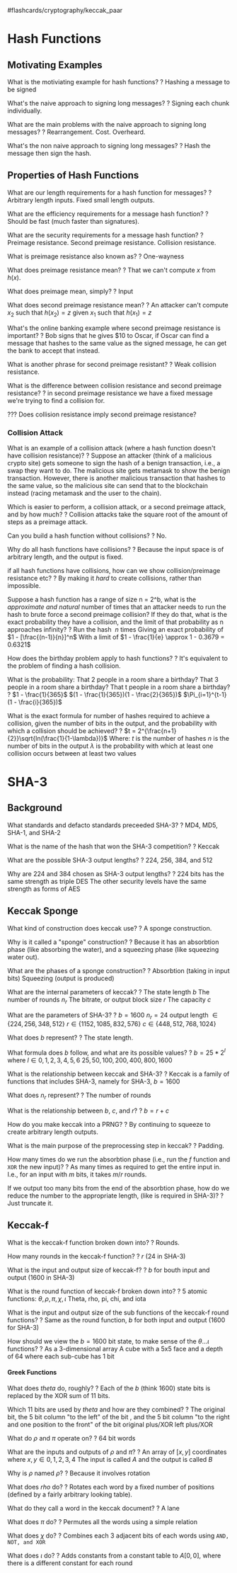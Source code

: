 #flashcards/cryptography/keccak_paar

# Hash Functions

## Motivating Examples

What is the motiviating example for hash functions?
?
Hashing a message to be signed
<!--SR:2022-10-27,5,250-->

What's the naive approach to signing long messages?
?
Signing each chunk individually.
<!--SR:2022-10-27,5,250-->

What are the main problems with the naive approach to signing long messages?
?
Rearrangement.
Cost.
Overheard.
<!--SR:2022-10-31,8,250-->

What's the non naive approach to signing long messages?
?
Hash the message then sign the hash.
<!--SR:2022-11-04,11,250-->

## Properties of Hash Functions

What are our length requirements for a hash function for messages?
?
Arbitrary length inputs.
Fixed small length outputs.
<!--SR:2022-10-26,4,250-->

What are the efficiency requirements for a message hash function?
?
Should be fast (much faster than signatures).
<!--SR:2022-11-03,10,250-->

What are the security requirements for a message hash function?
?
Preimage resistance.
Second preimage resistance.
Collision resistance.
<!--SR:2022-10-29,6,230-->

What is preimage resistance also known as?
?
One-wayness
<!--SR:2022-10-29,6,230-->

What does preimage resistance mean?
?
That we can't compute $x$ from $h(x)$.
<!--SR:2022-11-03,10,250-->

What does preimage mean, simply?
?
Input
<!--SR:2022-11-01,9,250-->

What does second preimage resistance mean?
?
An attacker can't compute $x_2$ such that $h(x_2) = z$ given $x_1$ such that $h(x_1) = z$
<!--SR:2022-11-05,12,250-->

What's the online banking example where second preimage resistance is important?
?
Bob signs that he gives $10 to Oscar, if Oscar can find a message that hashes to the same value as the signed message, he can get the bank to accept that instead.
<!--SR:2022-11-10,16,270-->

What is another phrase for second preimage resistant?
?
Weak collision resistance.
<!--SR:2022-11-03,10,250-->

What is the difference between collision resistance and second preimage resistance?
?
in second preimage resistance we have a fixed message we're trying to find a collision for.
<!--SR:2022-10-26,4,250-->

??? Does collision resistance imply second preimage resistance?

### Collision Attack

What is an example of a collision attack (where a hash function doesn't have collision resistance)?
?
Suppose an attacker (think of a malicious crypto site) gets someone to sign the hash of a benign transaction, i.e., a swap they want to do. The malicious site gets metamask to show the benign transaction. However, there is another malicious transaction that hashes to the same value, so the malicious site can send that to the blockchain instead (racing metamask and the user to the chain).
<!--SR:2022-11-04,11,250-->

Which is easier to perform, a collision attack, or a second preimage attack, and by how much?
?
Collision attacks take the square root of the amount of steps as a preimage attack.
<!--SR:2022-11-01,9,250-->

Can you build a hash function without collisions?
?
No.
<!--SR:2022-10-29,6,250-->

Why do all hash functions have collisions?
?
Because the input space is of arbitrary length, and the output is fixed.
<!--SR:2022-11-05,12,250-->

if all hash functions have collisions, how can we show collision/preimage resistance etc?
?
By making it *hard* to create collisions, rather than impossible.
<!--SR:2022-11-05,12,250-->

Suppose a hash function has a range of size n = 2^b, what is the *approximate and natural* number of times that an attacker needs to run the hash to brute force a second preimage collision? If they do that, what is the exact probability they have  a collision, and the limit of that probability as n approaches infinity?
?
Run the hash $~n$ times
Giving an exact probability of $1 - [\frac{(n-1)}{n}]^n$ 
With a limit of $1 - \frac{1}{e} \approx 1 - 0.3679 = 0.6321$
<!--SR:2022-11-01,8,230-->

How does the birthday problem apply to hash functions?
?
It's equivalent to the problem of finding a hash collision.
<!--SR:2022-10-28,6,250-->

What is the probability:
That 2 people in a room share a birthday?
That 3 people in a room share a birthday?
That t people in a room share a birthday?
?
$1 - \frac{1}{365}$
$(1 - \frac{1}{365})(1 - \frac{2}{365})$
$\Pi_{i=1}^{t-1}(1 - \frac{i}{365})$
<!--SR:2022-11-01,7,210-->

What is the exact formula for number of hashes required to achieve a collision, given the number of bits in the output, and the probability with which a collision should be achieved?
?
$t = 2^{\frac{n+1}{2}}\sqrt{ln(\frac{1}{1-\lambda})}$
Where: 
	$t$ is the number of hashes
	$n$ is the number of bits in the output
	$\lambda$ is the probability with which at least one collision occurs between at least two values
<!--SR:2022-10-30,6,230-->


# SHA-3

## Background

What standards and defacto standards preceeded SHA-3?
?
MD4, MD5, SHA-1, and SHA-2
<!--SR:2022-10-26,4,250-->

What is the name of the hash that won the SHA-3 competition?
?
Keccak
<!--SR:2022-11-04,11,250-->

What are the possible SHA-3 output lengths?
?
224, 256, 384, and 512
<!--SR:2022-11-02,9,230-->

Why are 224 and 384 chosen as SHA-3 output lengths?
?
224 bits has the same strength as triple DES
The other security levels have the same strength as forms of AES
<!--SR:2022-11-03,10,250-->

## Keccak Sponge

What kind of construction does keccak use?
?
A sponge construction.
<!--SR:2022-10-27,5,250-->

Why is it called a "sponge" construction?
?
Because it has an absorbtion phase (like absorbing the water), and a squeezing phase (like squeezing water out).
<!--SR:2022-10-28,6,250-->

What are the phases of a sponge construction?
?
Absorbtion (taking in input bits)
Squeezing (output is produced)
<!--SR:2022-10-26,4,250-->

What are the internal parameters of keccak?
?
The state length $b$ 
The number of rounds $n_r$
The bitrate, or output block size $r$
The capacity $c$
<!--SR:2022-10-29,6,230-->

What are the parameters of SHA-3?
?
$b = 1600$
$n_r = 24$
output length $\in \{224, 256, 348, 512\}$
$r \in \{1152, 1085, 832, 576\}$
$c \in \{448, 512, 768, 1024\}$
<!--SR:2022-10-28,3,150-->

What does $b$ represent?
?
The state length.
<!--SR:2022-10-26,2,230-->

What formula does $b$ follow, and what are its possible values?
?
$b = 25 * 2^l$ where $l \in {0,1,2,3,4,5,6}$
${25, 50, 100, 200, 400, 800, 1600}$
<!--SR:2022-10-29,6,230-->

What is the relationship between keccak and SHA-3?
?
Keccak is a family of functions that includes SHA-3, namely for SHA-3, $b=1600$
<!--SR:2022-11-03,10,250-->

What does $n_r$ represent?
?
The number of rounds
<!--SR:2022-11-04,11,250-->

What is the relationship between $b$, $c$, and $r$?
?
$b = r + c$
<!--SR:2022-10-30,7,250-->

How do you make keccak into a PRNG?
?
By continuing to squeeze to create arbitrary length outputs.
<!--SR:2022-10-27,5,250-->

What is the main purpose of the preprocessing step in keccak?
?
Padding.
<!--SR:2022-10-27,5,250-->

How many times do we run the absorbtion phase (i.e., run the $f$ function and `XOR` the new input)?
?
As many times as required to get the entire input in.
I.e., for an input with $m$ bits, it takes $m/r$ rounds.
<!--SR:2022-10-30,7,250-->

If we output too many bits from the end of the absorbtion phase, how do we reduce the number to the appropriate length, (like is required in SHA-3)?
?
Just truncate it.
<!--SR:2022-11-05,12,250-->

## Keccak-f

What is the keccak-f function broken down into?
?
Rounds.
<!--SR:2022-11-04,11,250-->

How many rounds in the keccak-f function?
?
$r$ (24 in SHA-3)
<!--SR:2022-11-01,9,250-->

What is the input and output size of keccak-f?
?
$b$ for bouth input and output (1600 in SHA-3)
<!--SR:2022-10-31,8,250-->

What is the round function of keccak-f broken down into?
?
5 atomic functions:
$\theta, \rho, \pi, \chi, \iota$
Theta, rho, pi, chi, and iota
<!--SR:2022-10-30,5,190-->

What is the input and output size of the sub functions of the keccak-f round functions?
?
Same as the round function, $b$ for both input and output (1600 for SHA-3)
<!--SR:2022-11-02,10,250-->

How should we view the $b = 1600$ bit state, to make sense of the $\theta ... \iota$ functions?
?
As a 3-dimensional array
A cube with a 5x5 face and a depth of 64 where each sub-cube has 1 bit
<!--SR:2022-10-26,4,250-->

#### Greek Functions

What does $theta$ do, roughly?
?
Each of the $b$ (think $1600$) state bits is replaced by the XOR sum of 11 bits.
<!--SR:2022-10-31,7,230-->

Which 11 bits are used by $theta$ and how are they combined?
?
The original bit, the 5 bit column "to the left" of the bit  , and the 5 bit column "to the right and one position to the front" of the bit
original plus/XOR left plus/XOR
<!--SR:2022-11-02,10,250-->

What do $\rho$ and $\pi$ operate on?
?
64 bit words
<!--SR:2022-10-31,8,250-->

 What are the inputs and outputs of $\rho$ and $\pi$?
 ?
 An array of $[x,y]$ coordinates where $x,y \in 0,1,2,3,4$
The input is called $A$ and the output is called $B$

Why is $\rho$ named $\rho$?
?
Because it involves rotation
<!--SR:2022-11-02,10,250-->

What does $rho$ do?
?
Rotates each word by a fixed number of positions (defined by a fairly arbitrary looking table).
<!--SR:2022-10-28,6,250-->

What do they call a word in the keccak document?
?
A lane
<!--SR:2022-10-29,6,250-->

What does $\pi$ do?
?
Permutes all the words using a simple relation
<!--SR:2022-10-30,5,230-->

What does $\chi$ do?
?
Combines each 3 adjacent bits of each words using `AND, NOT, and XOR`
<!--SR:2022-10-31,6,230-->

What does $\iota$ do?
?
Adds constants from a constant table to $A[0,0]$, where there is a different constant for each round
<!--SR:2022-11-01,7,210-->




